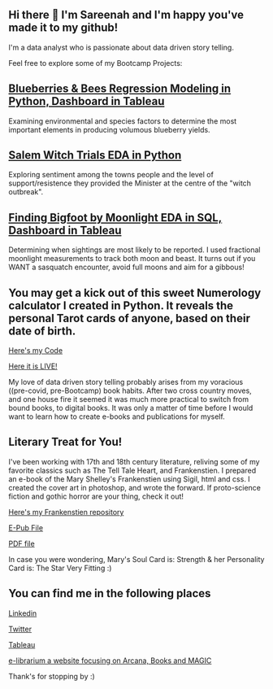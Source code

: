 ## Hi there 👋 I'm Sareenah and I'm happy you've made it to my github!
I'm a data analyst who is passionate about data driven story telling.

Feel free to explore some of my Bootcamp Projects:

## [Blueberries & Bees Regression Modeling in Python, Dashboard in Tableau](https://github.com/slaing77/blueberries_and_bees)

Examining environmental and species factors to determine the most important elements in producing volumous blueberry yields.  

## [Salem Witch Trials EDA in Python](https://github.com/slaing77/salem-witch-trials)

Exploring sentiment among the towns people and the level of support/resistence they provided the Minister at the centre of the "witch outbreak".

## [Finding Bigfoot by Moonlight EDA in SQL, Dashboard in Tableau](https://github.com/slaing77/Finding-Bigfoot_by_moonlight)

Determining when sightings are most likely to be reported.  I used fractional moonlight measurements to track both moon and beast.
It turns out if you WANT a sasquatch encounter, avoid full moons and aim for a gibbous!


## You may get a kick out of this sweet Numerology calculator I created in Python.  It reveals the personal Tarot cards of anyone, based on their date of birth.

[Here's my Code](https://github.com/slaing77/Numbers-Cards-)

[Here it is LIVE!](https://e-librarium.com/pages/tarot-power-card-calculator)

My love of data driven story telling probably arises from my voracious ((pre-covid, pre-Bootcamp) book habits.
After two cross country moves, and one house fire it seemed it was much more practical to switch from bound books, to digital books.
It was only a matter of time before I would want to learn how to create e-books and publications for myself.

## Literary Treat for You!

I've been working with 17th and 18th century literature, reliving some of my favorite classics such as The Tell Tale Heart, and Frankenstien.
I prepared an e-book of the  Mary Shelley's Frankenstien using Sigil, html and css. I created the cover art in photoshop, and wrote the forward.
If proto-science fiction and gothic horror are your thing, check it out!

[Here's my Frankenstien repository](https://github.com/slaing77/frank.github.io)

[E-Pub File](https://github.com/slaing77/frank.github.io/raw/main/frankenstein.epub)

[PDF file](https://github.com/slaing77/frank.github.io/raw/main/Frankenstein-SRL.pdf)

In case you were wondering, Mary's Soul Card is:  Strength  & her Personality Card is:  The Star
Very Fitting :)

## You can find me in the following places

[Linkedin](https://www.linkedin.com/in/sareenah-laing)

[Twitter](https://twitter.com/ddataah)

[Tableau](https://public.tableau.com/app/profile/sarifeenah)

[e-librarium a website focusing on Arcana, Books and MAGIC](https://e-librarium.com/)


Thank's for stopping by :)

